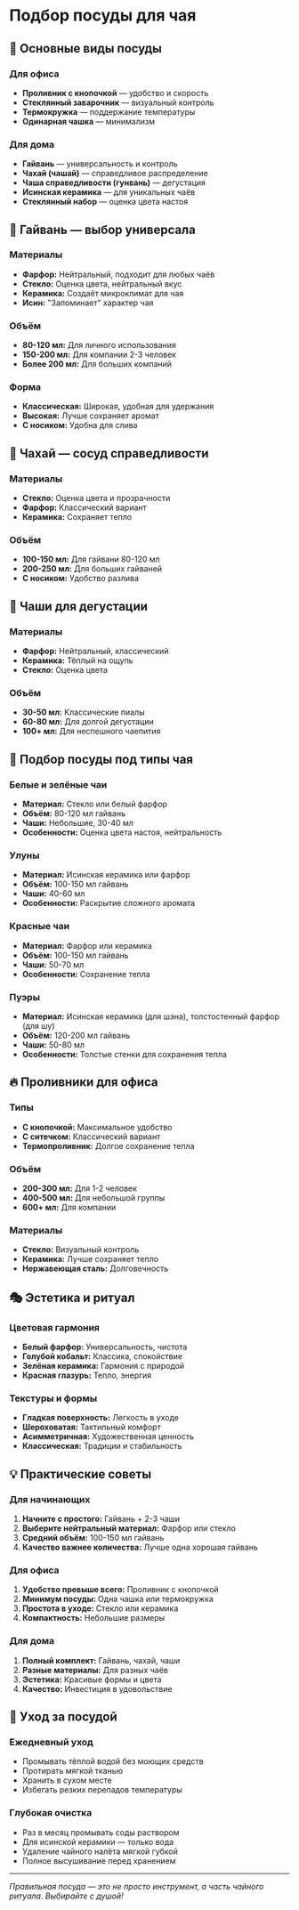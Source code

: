 # Подбор посуды для чая

## 🏺 Основные виды посуды

### Для офиса
- **Проливник с кнопочкой** — удобство и скорость
- **Стеклянный заварочник** — визуальный контроль
- **Термокружка** — поддержание температуры
- **Одинарная чашка** — минимализм

### Для дома
- **Гайвань** — универсальность и контроль
- **Чахай (чашай)** — справедливое распределение
- **Чаша справедливости (гунвань)** — дегустация
- **Исинская керамика** — для уникальных чаёв
- **Стеклянный набор** — оценка цвета настоя

## 🍵 Гайвань — выбор универсала

### Материалы
- **Фарфор:** Нейтральный, подходит для любых чаёв
- **Стекло:** Оценка цвета, нейтральный вкус
- **Керамика:** Создаёт микроклимат для чая
- **Исин:** "Запоминает" характер чая

### Объём
- **80-120 мл:** Для личного использования
- **150-200 мл:** Для компании 2-3 человек
- **Более 200 мл:** Для больших компаний

### Форма
- **Классическая:** Широкая, удобная для удержания
- **Высокая:** Лучше сохраняет аромат
- **С носиком:** Удобна для слива

## 🏺 Чахай — сосуд справедливости

### Материалы
- **Стекло:** Оценка цвета и прозрачности
- **Фарфор:** Классический вариант
- **Керамика:** Сохраняет тепло

### Объём
- **100-150 мл:** Для гайвани 80-120 мл
- **200-250 мл:** Для больших гайваней
- **С носиком:** Удобство разлива

## 🥃 Чаши для дегустации

### Материалы
- **Фарфор:** Нейтральный, классический
- **Керамика:** Тёплый на ощупь
- **Стекло:** Оценка цвета

### Объём
- **30-50 мл:** Классические пиалы
- **60-80 мл:** Для долгой дегустации
- **100+ мл:** Для неспешного чаепития

## 🌿 Подбор посуды под типы чая

### Белые и зелёные чаи
- **Материал:** Стекло или белый фарфор
- **Объём:** 80-120 мл гайвань
- **Чаши:** Небольшие, 30-40 мл
- **Особенности:** Оценка цвета настоя, нейтральность

### Улуны
- **Материал:** Исинская керамика или фарфор
- **Объём:** 100-150 мл гайвань
- **Чаши:** 40-60 мл
- **Особенности:** Раскрытие сложного аромата

### Красные чаи
- **Материал:** Фарфор или керамика
- **Объём:** 100-150 мл гайвань
- **Чаши:** 50-70 мл
- **Особенности:** Сохранение тепла

### Пуэры
- **Материал:** Исинская керамика (для шэна), толстостенный фарфор (для шу)
- **Объём:** 120-200 мл гайвань
- **Чаши:** 50-80 мл
- **Особенности:** Толстые стенки для сохранения тепла

## 🔥 Проливники для офиса

### Типы
- **С кнопочкой:** Максимальное удобство
- **С ситечком:** Классический вариант
- **Термопроливник:** Долгое сохранение тепла

### Объём
- **200-300 мл:** Для 1-2 человек
- **400-500 мл:** Для небольшой группы
- **600+ мл:** Для компании

### Материалы
- **Стекло:** Визуальный контроль
- **Керамика:** Лучше сохраняет тепло
- **Нержавеющая сталь:** Долговечность

## 🎭 Эстетика и ритуал

### Цветовая гармония
- **Белый фарфор:** Универсальность, чистота
- **Голубой кобальт:** Классика, спокойствие
- **Зелёная керамика:** Гармония с природой
- **Красная глазурь:** Тепло, энергия

### Текстуры и формы
- **Гладкая поверхность:** Легкость в уходе
- **Шероховатая:** Тактильный комфорт
- **Асимметричная:** Художественная ценность
- **Классическая:** Традиции и стабильность

## 💡 Практические советы

### Для начинающих
1. **Начните с простого:** Гайвань + 2-3 чаши
2. **Выберите нейтральный материал:** Фарфор или стекло
3. **Средний объём:** 100-150 мл гайвань
4. **Качество важнее количества:** Лучше одна хорошая гайвань

### Для офиса
1. **Удобство превыше всего:** Проливник с кнопочкой
2. **Минимум посуды:** Одна чашка или термокружка
3. **Простота в уходе:** Стекло или керамика
4. **Компактность:** Небольшие размеры

### Для дома
1. **Полный комплект:** Гайвань, чахай, чаши
2. **Разные материалы:** Для разных чаёв
3. **Эстетика:** Красивые формы и цвета
4. **Качество:** Инвестиция в удовольствие

## 🧼 Уход за посудой

### Ежедневный уход
- Промывать тёплой водой без моющих средств
- Протирать мягкой тканью
- Хранить в сухом месте
- Избегать резких перепадов температуры

### Глубокая очистка
- Раз в месяц промывать соды раствором
- Для исинской керамики — только вода
- Удаление чайного налёта мягкой губкой
- Полное высушивание перед хранением

---

*Правильная посуда — это не просто инструмент, а часть чайного ритуала. Выбирайте с душой!*

